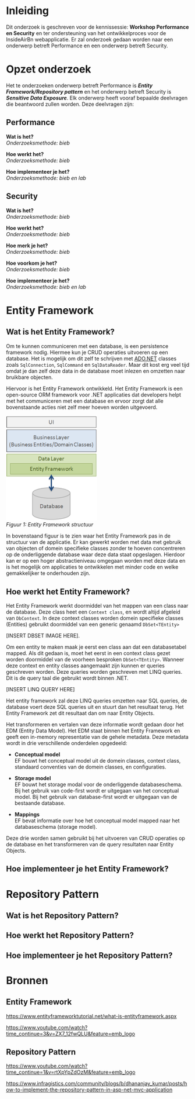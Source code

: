 # Inleiding
Dit onderzoek is geschreven voor de kennissessie: **Workshop Performance en Security** en ter ondersteuning van het ontwikkelproces voor de InsideAirBn webapplicatie. Er zal onderzoek gedaan worden naar een onderwerp betreft Performance en een onderwerp betreft Security.

# Opzet onderzoek
Het te onderzoeken onderwerp betreft Performance is ***Entity Framework/Repository pattern*** en het onderwerp betreft Security is ***Sensitive Data Exposure***. Elk onderwerp heeft vooraf bepaalde deelvragen die beantwoord zullen worden. Deze deelvragen zijn:

## Performance
**Wat is het?**<br/>
    *Onderzoeksmethode: bieb*

**Hoe werkt het?**<br/>
    *Onderzoeksmethode: bieb*

**Hoe implementeer je het?**<br/>
    *Onderzoeksmethode: bieb en lab*

## Security
**Wat is het?**<br/>
    *Onderzoeksmethode: bieb*

**Hoe werkt het?**<br/>
    *Onderzoeksmethode: bieb*

**Hoe merk je het?**<br/>
    *Onderzoeksmethode: bieb*

**Hoe voorkom je het?**<br/>
    *Onderzoeksmethode: bieb*

**Hoe implementeer je het?**<br/>
    *Onderzoeksmethode: bieb en lab*

# Entity Framework
## Wat is het Entity Framework?
Om te kunnen communiceren met een database, is een persistence framework nodig. Hiermee kun je CRUD operaties uitvoeren op een database. Het is mogelijk om dit zelf te schrijven met [ADO.NET](https://nl.wikipedia.org/wiki/ADO.NET) classes zoals `SqlConnection`, `SqlCommand` en `SqlDataReader`. Maar dit kost erg veel tijd omdat je dan zelf deze data in de database moet inlezen en omzetten naar bruikbare objecten.

Hiervoor is het Entity Framework ontwikkeld. Het Entity Framework is een open-source ORM framework voor .NET applicaties dat developers helpt met het communiceren met een database en ervoor zorgt dat alle bovenstaande acties niet zelf meer hoeven worden uitgevoerd. 

<img src="https://github.com/RandyGrouls/nots-wapp-workshop/blob/master/docs/afbeeldingen/EF.PNG" alt="Entity Framework" width="250px"><br/>
<em>Figuur 1: Entity Framework structuur</em>

In bovenstaand figuur is te zien waar het Entity Framework pas in de structuur van de applicatie. Er kan gewerkt worden met data met gebruik van objecten of domein specifieke classes zonder te hoeven concentreren op de onderliggende database waar deze data staat opgeslagen. Hierdoor kan er op een hoger abstractieniveau omgegaan worden met deze data en is het mogelijk om applicaties te ontwikkelen met minder code en welke gemakkelijker te onderhouden zijn.

## Hoe werkt het Entity Framework?
Het Entity Framework werkt doormiddel van het mappen van een class naar de database. Deze class heet een `Context class`, en wordt altijd afgeleid van `DbContext`. In deze context classes worden domein specifieke classes (Entities) gebruikt doormiddel van een generic genaamd `DbSet<TEntity>`

[INSERT DBSET IMAGE HERE].


Om een entity te maken maak je eerst een class aan dat een databasetabel mapped. Als dit gedaan is, moet het eerst in een context class gezet worden doormiddel van de voorheen besproken `DbSet<TEntity>`. Wanneer deze context en entity classes aangemaakt zijn kunnen er queries geschreven worden. Deze queries worden geschreven met LINQ queries. Dit is de query taal die gebruikt wordt binnen .NET. 

[INSERT LINQ QUERY HERE]

Het entity framework zal deze LINQ queries omzetten naar SQL queries, de database voert deze SQL queries uit en stuurt dan het resultaat terug. Het Entity Framework zet dit resultaat dan om naar Entity Objects.

Het transformeren en vertalen van deze informatie wordt gedaan door het EDM (Entity Data Model). Het EDM staat binnen het Entity Framework en geeft een in-memory representatie van de gehele metadata. Deze metadata wordt in drie verschillende onderdelen opgedeeld: 

- **Conceptual model**<br/>
EF bouwt het conceptual model uit de domein classes, context class, standaard conventies van de domein classes, en configuraties.

- **Storage model**<br/>
EF bouwt het storage modal voor de onderliggende databaseschema. Bij het gebruik van code-first wordt er uitgegaan van het conceptual model. Bij het gebruik van database-first wordt er uitgegaan van de bestaande database.

- **Mappings**<br/>
EF bevat informatie over hoe het conceptual model mapped naar het databaseschema (storage model).

Deze drie worden samen gebruikt bij het uitvoeren van CRUD operaties op de database en het transformeren van de query resultaten naar Entity Objects.

## Hoe implementeer je het Entity Framework?

# Repository Pattern
## Wat is het Repository Pattern?

## Hoe werkt het Repository Pattern?

## Hoe implementeer je het Repository Pattern?
# Bronnen
## Entity Framework
https://www.entityframeworktutorial.net/what-is-entityframework.aspx

https://www.youtube.com/watch?time_continue=3&v=ZX7_12fwQLU&feature=emb_logo

## Repository Pattern
https://www.youtube.com/watch?time_continue=1&v=rtXpYpZdOzM&feature=emb_logo

https://www.infragistics.com/community/blogs/b/dhananjay_kumar/posts/how-to-implement-the-repository-pattern-in-asp-net-mvc-application


